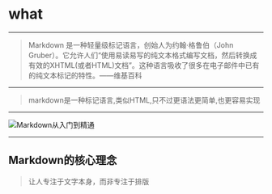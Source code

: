 # what

---

> Markdown 是一种轻量级标记语言，创始人为约翰·格鲁伯（John Gruber）。它允许人们“使用易读易写的纯文本格式编写文档，然后转换成有效的XHTML(或者HTML)文档”。这种语言吸收了很多在电子邮件中已有的纯文本标记的特性。——维基百科

---

> markdown是一种标记语言,类似HTML,只不过更语法更简单,也更容易实现

---

![Markdown从入门到精通](http://ww1.sinaimg.cn/large/6aee7dbbgw1effcq2gx92j210j0ustj7.jpg)

---

## Markdown的核心理念
> 让人专注于文字本身，而非专注于排版





